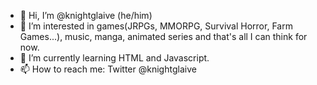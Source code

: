 - 👋 Hi, I’m @knightglaive (he/him)
- 👀 I’m interested in games(JRPGs, MMORPG, Survival Horror, Farm Games...), music, manga, animated series and that's all I can think for now.
- 🌱 I’m currently learning HTML and Javascript.
- 📫 How to reach me: Twitter @knightglaive

<!---
knightglaive/knightglaive is a ✨ special ✨ repository because its `README.md` (this file) appears on your GitHub profile.
You can click the Preview link to take a look at your changes.
--->
